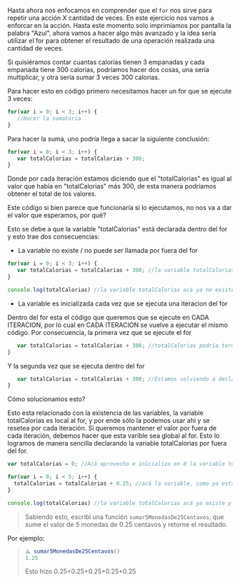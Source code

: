 Hasta ahora nos enfocamos en comprender que el `for` nos sirve para repetir una acción X cantidad de veces.
En este ejercicio nos vamos a enforcar en la acción.
Hasta este momento solo imprimíamos por pantalla la palabra "Azul", ahora vamos a hacer algo más avanzado y la idea sería utilizar el for para obtener el resultado de una operación realizada una cantidad de veces.

Si quisiéramos contar cuantas calorias tienen 3 empanadas y cada empanada tiene 300 calorias, podríamos hacer dos cosas, una sería multiplicar, y otra sería sumar 3 veces 300 calorias.

Para hacer esto en código primero necesitamos hacer un for que se ejecute 3 veces:


```javascript
for(var i = 0; i < 3; i++) {
   //Hacer la sumatoria
}
```

Para hacer la suma, uno podría llega a sacar la siguiente conclusión:

```javascript
for(var i = 0; i < 3; i++) {
   var totalCalorias = totalCalorias + 300;
}
```

Donde por cada iteración estamos diciendo que el "totalCalorias" es igual al valor que había en "totalCalorias" más 300, de esta manera podríamos obtener el total de los valores.

Este código si bien parece que funcionaría si lo ejecutamos, no nos va a dar el valor que esperamos, por qué?

Esto se debe a que la variable "totalCalorias" está declarada dentro del for y esto trae dos consecuencias:

* La variable no existe / no puede ser llamada por fuera del for

```javascript
for(var i = 0; i < 3; i++) {
   var totalCalorias = totalCalorias + 300; //la variable totalCalorias esta declarada dentro del for y sólo puede ser usada ahí dentro
}

console.log(totalCalorias) //la variable totalCalorias acá ya no existe y no puede ser consultada
```

* La variable es inicializada cada vez que se ejecuta una iteracion del for

Dentro del for esta el código que queremos que se ejecute en CADA ITERACION, por lo cual en CADA ITERACION se vuelve a ejecutar el mismo código.
Por consecuencia, la primera vez que se ejecute el for

```javascript
   var totalCalorias = totalCalorias + 300; //totalCalorias podría terminar valiendo 300
}
```

Y la segunda vez que se ejecuta dentro del for

```javascript
   var totalCalorias = totalCalorias + 300; //Estamos volviendo a declarar la variable totalCalorias, por lo cual no logramos almacenar el valor anterior.
}
```

Cómo solucionamos esto?

Esto esta relacionado con la existencia de las variables, la variable totalCalorias es local al for, y por ende sólo la podemos usar ahí y se resetea por cada iteración. Si queremos mantener el valor por fuera de cada iteración, debemos hacer que esta varible sea global al for. Esto lo logramos de manera sencilla declarando la variable totalCalorias por fuera del for.

```javascript
var totalCalorias = 0; //Acá aprovecho e inicializo en 0 la variable totalCalorias.

for(var i = 0; i < 5; i++) {
  totalCalorias = totalCalorias + 0.25; //acá la variable, como ya esta declarada por fuera del for, puede ser modificada durante las iteraciones y no se "reinicia"
}

console.log(totalCalorias) //la variable totalCalorias acá ya existe y nos devuelve el valor total que buscábamos.
```

> Sabiendo esto, escribí una función `sumar5MonedasDe25Centavos`, que sume el valor de 5 monedas de 0.25 centavos y retorne el resultado.

Por ejemplo: 
> 
> ```javascript
> ム sumar5MonedasDe25Centavos()
> 1.25
> ```
> Esto hizo 0.25+0.25+0.25+0.25+0.25